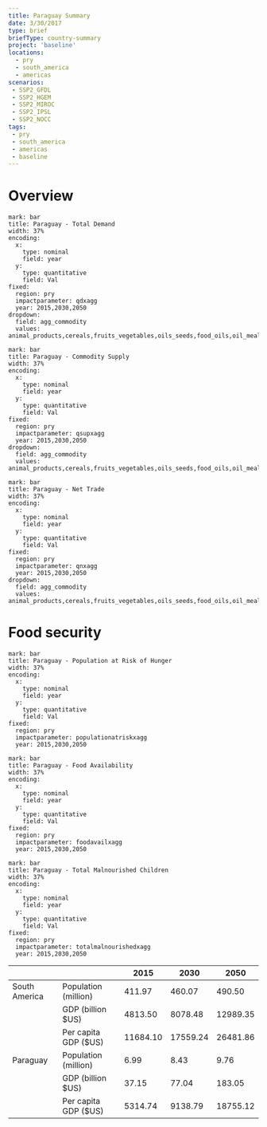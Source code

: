 ```yaml
---
title: Paraguay Summary
date: 3/30/2017
type: brief
briefType: country-summary
project: 'baseline'
locations:
  - pry
  - south_america
  - americas
scenarios:
 - SSP2_GFDL
 - SSP2_HGEM
 - SSP2_MIROC
 - SSP2_IPSL
 - SSP2_NOCC
tags:
 - pry
 - south_america
 - americas
 - baseline
---
```

# Overview 

```chart
mark: bar
title: Paraguay - Total Demand
width: 37%
encoding:
  x:
    type: nominal
    field: year
  y:
    type: quantitative
    field: Val
fixed:
  region: pry
  impactparameter: qdxagg
  year: 2015,2030,2050
dropdown:
  field: agg_commodity
  values: animal_products,cereals,fruits_vegetables,oils_seeds,food_oils,oil_meals,other,pulses,roots_tubers,sugar
```

```chart
mark: bar
title: Paraguay - Commodity Supply
width: 37%
encoding:
  x:
    type: nominal
    field: year
  y:
    type: quantitative
    field: Val
fixed:
  region: pry
  impactparameter: qsupxagg
  year: 2015,2030,2050
dropdown:
  field: agg_commodity
  values: animal_products,cereals,fruits_vegetables,oils_seeds,food_oils,oil_meals,other,pulses,roots_tubers,sugar
```

```chart
mark: bar
title: Paraguay - Net Trade
width: 37%
encoding:
  x:
    type: nominal
    field: year
  y:
    type: quantitative
    field: Val
fixed:
  region: pry
  impactparameter: qnxagg
  year: 2015,2030,2050
dropdown:
  field: agg_commodity
  values: animal_products,cereals,fruits_vegetables,oils_seeds,food_oils,oil_meals,other,pulses,roots_tubers,sugar
```

# Food security

```chart
mark: bar
title: Paraguay - Population at Risk of Hunger
width: 37%
encoding:
  x:
    type: nominal
    field: year
  y:
    type: quantitative
    field: Val
fixed:
  region: pry
  impactparameter: populationatriskxagg
  year: 2015,2030,2050
```

```chart
mark: bar
title: Paraguay - Food Availability
width: 37%
encoding:
  x:
    type: nominal
    field: year
  y:
    type: quantitative
    field: Val
fixed:
  region: pry
  impactparameter: foodavailxagg
  year: 2015,2030,2050
```

```chart
mark: bar
title: Paraguay - Total Malnourished Children
width: 37%
encoding:
  x:
    type: nominal
    field: year
  y:
    type: quantitative
    field: Val
fixed:
  region: pry
  impactparameter: totalmalnourishedxagg
  year: 2015,2030,2050
```

|   |   | 2015 | 2030 | 2050 |
|---|---|---|---|---|
| South America | Population (million) | 411.97 | 460.07 | 490.50 |
|  | GDP (billion $US) | 4813.50 | 8078.48 | 12989.35 |
|  | Per capita GDP ($US) | 11684.10 | 17559.24 | 26481.86 |
| Paraguay | Population (million) | 6.99 | 8.43 | 9.76 |
|  | GDP (billion $US) | 37.15 | 77.04 | 183.05 |
|  | Per capita GDP ($US) | 5314.74| 9138.79| 18755.12|